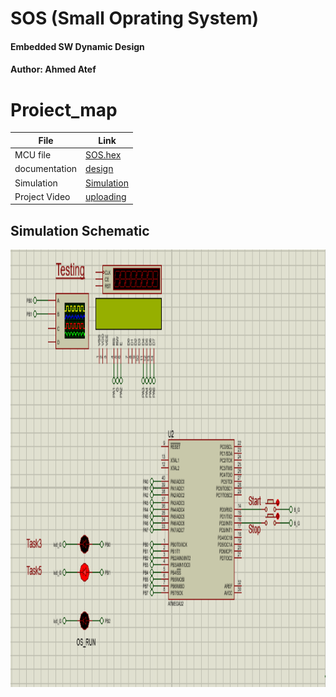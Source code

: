 # SOS (Small Oprating System)
#### Embedded SW Dynamic Design
#### Author: Ahmed Atef

# Proiect_map
| File                  | Link                                                                           
| --------------------- | ------------------------------------------------------------------------------ |
| MCU file                   | [SOS.hex]()  |
| documentation                 | [design](https://github.com/ahmedatef1496/SW-Design-/tree/main/Dynamic%20Design/SOS/design) |            | 
| Simulation                    | [Simulation](https://github.com/ahmedatef1496/SW-Design-/tree/main/Dynamic%20Design/SOS/simulation ) |
| Project Video                 | [uploading]()|


## Simulation Schematic

<p align="center">
  <img width="800" height="700" src="https://github.com/ahmedatef1496/SW-Design-/blob/main/Dynamic%20Design/SOS/sos_sim.PNG">
</p>

